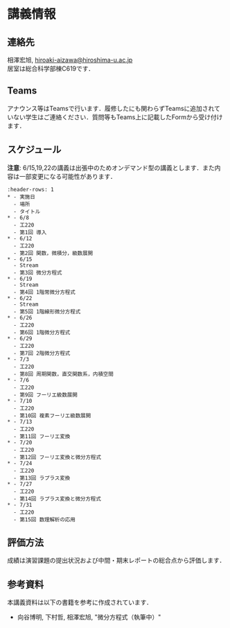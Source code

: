 # 講義情報

## 連絡先
相澤宏旭, hiroaki-aizawa@hiroshima-u.ac.jp  
居室は総合科学部棟C619です．

## Teams
アナウンス等はTeamsで行います．履修したにも関わらずTeamsに追加されていない学生はご連絡ください．質問等もTeams上に記載したFormから受け付けます．

## スケジュール
**注意**:
6/15,19,22の講義は出張中のためオンデマンド型の講義とします．また内容は一部変更になる可能性があります．

```{list-table}
:header-rows: 1
* - 実施日
  - 場所
  - タイトル
* - 6/8
  - 工220
  - 第1回 導入
* - 6/12
  - 工220
  - 第2回 関数，微積分，級数展開
* - 6/15
  - Stream
  - 第3回 微分方程式
* - 6/19
  - Stream
  - 第4回 1階常微分方程式
* - 6/22
  - Stream
  - 第5回 1階線形微分方程式
* - 6/26
  - 工220
  - 第6回 1階微分方程式
* - 6/29
  - 工220
  - 第7回 2階微分方程式
* - 7/3
  - 工220
  - 第8回 周期関数，直交関数系，内積空間
* - 7/6
  - 工220
  - 第9回 フーリエ級数展開
* - 7/10
  - 工220
  - 第10回 複素フーリエ級数展開
* - 7/13
  - 工220
  - 第11回 フーリエ変換
* - 7/20
  - 工220
  - 第12回 フーリエ変換と微分方程式
* - 7/24
  - 工220
  - 第13回 ラプラス変換
* - 7/27
  - 工220
  - 第14回 ラプラス変換と微分方程式
* - 7/31
  - 工220
  - 第15回 数理解析の応用
```

## 評価方法
成績は演習課題の提出状況および中間・期末レポートの総合点から評価します． 

## 参考資料
本講義資料は以下の書籍を参考に作成されています．
- 向谷博明, 下村哲, 相澤宏旭, "微分方程式（執筆中）"
